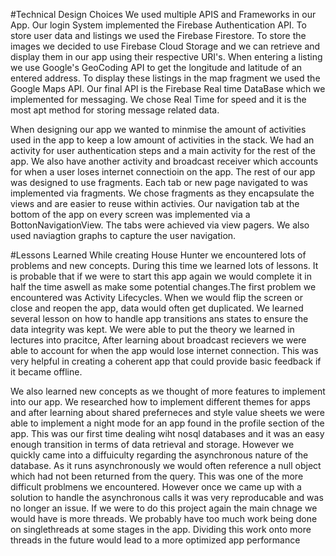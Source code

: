 #Technical Design Choices
 We used multiple APIS and Frameworks in our App. Our login System implemented the Firebase Authentication API. To store user data and listings we used the Firebase Firestore. To store the images we decided to use Firebase Cloud Storage and we can retrieve and display them in our app using their respective URI's. When entering a listing we use Google's GeoCoding API to get the longitude and latitude of an entered address. To display these listings in the map fragment we used the Google Maps API. Our final API is the Firebase Real time DataBase which we implemented for messaging. We chose Real Time for speed and it is the most apt method for storing message related data.

 When designing our app we wanted to minmise the amount of activities used in the app to keep a low amount of activities in the stack. We had an activity for user authentication steps and a main activity for the rest of the app. We also have another activity and broadcast receiver which accounts for when a user loses internet connectioin on the app. The rest of our app was designed to use fragments. Each tab or new page navigated to was implemented via fragments. We chose fragments as they encapsulate the views and are easier to reuse within activies. Our navigation tab at the bottom of the app on every screen was implemented via a BottonNavigationView. The tabs were achieved via view pagers. We also used naviagtion graphs to capture the user navigation. 

#Lessons Learned
While creating House Hunter we encountered lots of problems and new concepts. During this time we learned lots of lessons. It is probable that if we were to start this app again we would complete it in half the time aswell as make some potential changes.The first problem we encountered was Activity Lifecycles. When we would flip the screen or close and reopen the app, data would often get duplicated. We learned several lesson on how to handle app transitions ans states to ensure the  data integrity was kept. We were able to put the theory we learned in lectures into pracitce, After learning about broadcast recievers we were able to account for when the app would lose internet connection. This was very helpful in creating a coherent app that could provide basic feedback if it became offline.

We also learned new concepts as we thought of more features to implement into our app.  We researched how to implement different themes for apps and after learning about shared preferneces and style value sheets we were able to implement a night mode for an app found in the profile section of the app. This was our first time dealing wiht nosql databases and it was an easy enough transition in terms of data retrieval and storage. However we quickly came into a diffuiculty regarding the asynchronous nature of the database. As it runs asynchronously we would often reference a null object which had not been returned from the query. This was one of the more difficult problmens we encountered. However once we came up with a solution to handle the asynchronous calls it was very reproducable and was no longer an issue. If we were to do this project again the main chnage we would have is more threads. We probably have too much work being done on singlethreads at some stages in the app. Dividing this work onto more threads in the future would lead to a more optimized app performance
